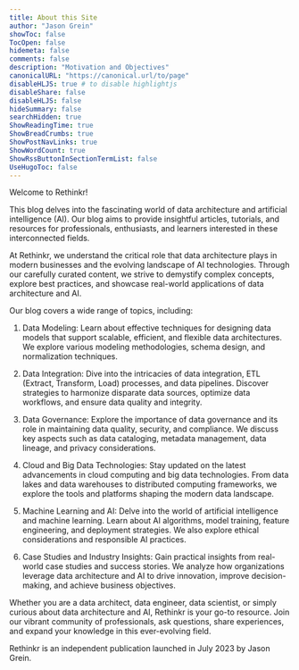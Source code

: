 ```yaml
---
title: About this Site
author: "Jason Grein"
showToc: false
TocOpen: false
hidemeta: false
comments: false
description: "Motivation and Objectives"
canonicalURL: "https://canonical.url/to/page"
disableHLJS: true # to disable highlightjs
disableShare: false
disableHLJS: false
hideSummary: false
searchHidden: true
ShowReadingTime: true
ShowBreadCrumbs: true
ShowPostNavLinks: true
ShowWordCount: true
ShowRssButtonInSectionTermList: false
UseHugoToc: false
---
```


Welcome to Rethinkr!

This blog delves into the fascinating world of data architecture and artificial intelligence (AI). Our blog aims to provide insightful articles, tutorials, and resources for professionals, enthusiasts, and learners interested in these interconnected fields.

At Rethinkr, we understand the critical role that data architecture plays in modern businesses and the evolving landscape of AI technologies. Through our carefully curated content, we strive to demystify complex concepts, explore best practices, and showcase real-world applications of data architecture and AI.

Our blog covers a wide range of topics, including:

1. Data Modeling: Learn about effective techniques for designing data models that support scalable, efficient, and flexible data architectures. We explore various modeling methodologies, schema design, and normalization techniques.

2. Data Integration: Dive into the intricacies of data integration, ETL (Extract, Transform, Load) processes, and data pipelines. Discover strategies to harmonize disparate data sources, optimize data workflows, and ensure data quality and integrity.

3. Data Governance: Explore the importance of data governance and its role in maintaining data quality, security, and compliance. We discuss key aspects such as data cataloging, metadata management, data lineage, and privacy considerations.

4. Cloud and Big Data Technologies: Stay updated on the latest advancements in cloud computing and big data technologies. From data lakes and data warehouses to distributed computing frameworks, we explore the tools and platforms shaping the modern data landscape.

5. Machine Learning and AI: Delve into the world of artificial intelligence and machine learning. Learn about AI algorithms, model training, feature engineering, and deployment strategies. We also explore ethical considerations and responsible AI practices.

6. Case Studies and Industry Insights: Gain practical insights from real-world case studies and success stories. We analyze how organizations leverage data architecture and AI to drive innovation, improve decision-making, and achieve business objectives.

Whether you are a data architect, data engineer, data scientist, or simply curious about data architecture and AI, Rethinkr is your go-to resource. Join our vibrant community of professionals, ask questions, share experiences, and expand your knowledge in this ever-evolving field.

Rethinkr is an independent publication launched in July 2023 by Jason Grein.
